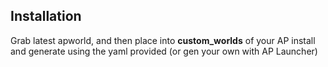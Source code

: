 ## Installation

Grab latest apworld, and then place into **custom_worlds** of your AP install and generate using the yaml provided (or gen your own with AP Launcher)
